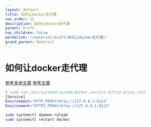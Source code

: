 ```yaml
---
layout: default
title: 如何让docker走代理
nav_order: 12
description: 如何让docker走代理
parent: Draft
has_children: false
permalink: "/materiel/draft/如何让docker走代理/"
grand_parent: Materiel
---
```


# 如何让docker走代理

[参考本地文章](https://github.com/183461750/doc-record/blob/84e35bffe7f0f1fa2a6cf2dbe65cc0292a8c4540/materiel/ai/docker/%E5%A6%82%E4%BD%95%E8%AE%A9docker%E8%B5%B0%E4%BB%A3%E7%90%86.md)
[参考文章](https://neucrack.com/p/286)

```bash
# sudo vim /etc/systemd/system/docker.service.d/http-proxy.conf
[Service]
Environment="HTTP_PROXY=http://127.0.0.1:8123"
Environment="HTTPS_PROXY=http://127.0.0.1:8123"
```

```bash
sudo systemctl daemon-reload
sudo systemctl restart docker

```
